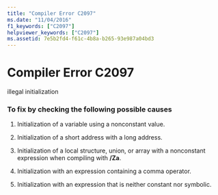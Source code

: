 ```yaml
---
title: "Compiler Error C2097"
ms.date: "11/04/2016"
f1_keywords: ["C2097"]
helpviewer_keywords: ["C2097"]
ms.assetid: 7e5b2fd4-f61c-4b8a-b265-93e987a04bd3
---
```

# Compiler Error C2097

illegal initialization

### To fix by checking the following possible causes

1. Initialization of a variable using a nonconstant value.

1. Initialization of a short address with a long address.

1. Initialization of a local structure, union, or array with a nonconstant expression when compiling with **/Za**.

1. Initialization with an expression containing a comma operator.

1. Initialization with an expression that is neither constant nor symbolic.